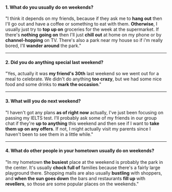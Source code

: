 #### 1. What do you usually do on weekends?
"I think it depends on my friends, because if they ask me to **hang out** then I'll go out and have a coffee or something to eat with them. **Otherwise**, I usually just try to **top up on** groceries for the week at the supermarket. If there's **nothing going on** then I'll just **chill out** at home on my phone or by **channel-hopping** on TV. There's also a park near my house so if i'm really bored, I'll **wander around** the park."

---
#### 2. Did you do anything special last weekend?
"Yes, actually it was **my friend's 30th** last weekend so we went out for a meal to celebrate. We didn't do anything **too crazy**, but we had some nice food and some drinks to **mark the occasion**."

---
#### 3. What will you do next weekend?
"I haven't got any plans **as of right now** actually, I've just been focusing on passing my IELTS test. I'll probably ask some of my friends in our group chat if they're **up to anything** this weekend and then see if I want to **take them up on any offers**. If not, I might actually visit my parents since I haven't been to see them in a little while."

---
#### 4. What do other people in your hometown usually do on weekends?
"In my hometown **the busiest** place at the weekend is probably the park in the center. It's usually **chock full of** families because there's a fairly large playground there. Shopping malls are also usually **bustling** with shoppers, and **when the sun goes down** the bars and restaurants **fill up** with **revellers**, so those are some popular places on the weekends."